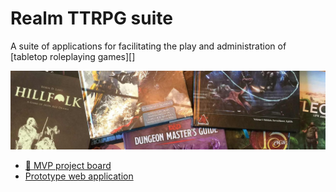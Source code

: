 # Realm TTRPG suite

A suite of applications for facilitating the play and administration of
[tabletop roleplaying games][]

![banner](https://raw.githubusercontent.com/realm-ttrpg/.github/assets/banner.jpg)

- [🎉 MVP project board](https://github.com/orgs/realm-ttrpg/projects/1)
- [Prototype web application](https://realmttrpg.com)
